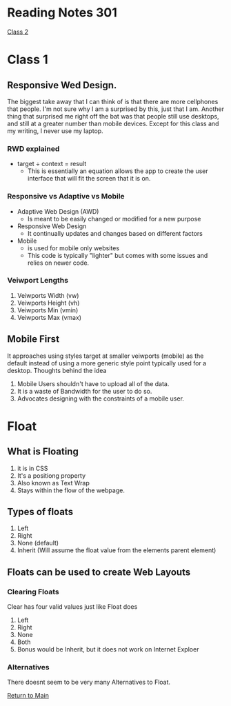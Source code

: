 # Reading Notes 301 
[Class 2](../301/class301.2.md)

# Class 1 

## Responsive Wed Design. 

The biggest take away that I can think of is that there are more cellphones that people. I'm not sure why I am a surprised by this, just that I am. Another thing that surprised me right off the bat was that people still use desktops, and still at a greater number than mobile devices. Except for this class and my writing, I never use my laptop. 

### RWD explained
* target ÷ context = result
  * This is essentially an equation allows the app to create the user interface that will fit the screen that it is on.

### Responsive vs Adaptive vs Mobile 
* Adaptive Web Design (AWD)
  * Is meant to be easily changed or modified for a new purpose 
* Responsive Web Design 
  * It continually updates and changes based on different factors
* Mobile
  * is used for mobile only websites
  * This code is typically "lighter" but comes with some issues and relies on newer code. 


### Veiwport Lengths
1. Veiwports Width (vw)
1. Veiwports Height (vh)
1. Veiwports Min (vmin)
1. Veiwports Max (vmax)

## Mobile First 
It approaches using styles target at smaller veiwports (mobile) as the default instead of using a more generic style point typically used for a desktop. 
Thoughts behind the idea
1. Mobile Users shouldn't have to upload all of the data. 
1. It is a waste of Bandwidth for the user to do so. 
1. Advocates designing with the constraints of a mobile user. 



# Float 

## What is Floating
1. it is in CSS
1. It's a positiong property
1. Also known as Text Wrap
1. Stays within the flow of the webpage.

## Types of floats
1. Left
1. Right
1. None (default)
1. Inherit (Will assume the float value from the elements parent element)

## Floats can be used to create Web Layouts


### Clearing Floats 
Clear has four valid values just like Float does
1. Left
1. Right
1. None
1. Both
1. Bonus would be Inherit, but it does not work on Internet Exploer

### Alternatives 
There doesnt seem to be very many Alternatives to Float. 

[Return to Main](../201/class.03.md)